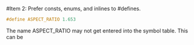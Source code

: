 #Item 2: Prefer consts, enums, and inlines to #defines.

```C++
#define ASPECT_RATIO 1.653
```
The name ASPECT_RATIO may not get entered into the symbol table. This can be